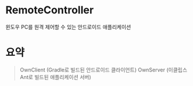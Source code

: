 # RemoteController
윈도우 PC를 원격 제어할 수 있는 안드로이드 애플리케이션

# 요약

> OwnClient (Gradle로 빌드된 안드로이드 클라이언트)
> OwnServer (이클립스 Ant로 빌드된 애플리케이션 서버)
